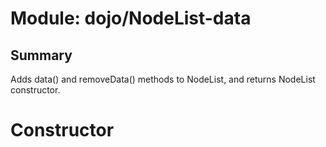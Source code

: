 # Module: dojo/NodeList-data

## Summary

Adds data() and removeData() methods to NodeList, and returns NodeList constructor.
# Constructor

